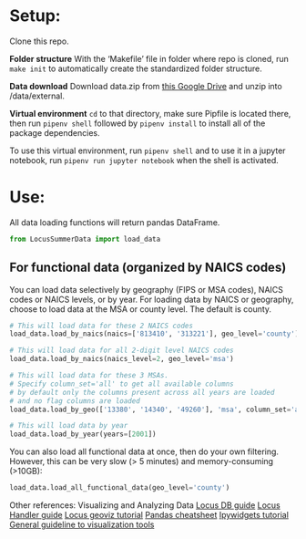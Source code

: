 # Setup:

Clone this repo.

**Folder structure**
With the ‘Makefile’ file in folder where repo is cloned, run `make init` to automatically create the standardized folder structure.

**Data download**
Download data.zip from [this Google Drive](https://drive.google.com/file/d/19kf-TO5XSbtqTDIgS0lW3btXuTtTNxI4/view?usp=sharing)
and unzip into /data/external.

**Virtual environment**
`cd` to that directory, make sure Pipfile is located there, then run `pipenv shell` followed by `pipenv install` to install all of the package dependencies.

To use this virtual environment, run `pipenv shell`
and to use it in a jupyter notebook, run `pipenv run jupyter notebook` when the shell is activated.

# Use:

All data loading functions will return pandas DataFrame.

```python
from LocusSummerData import load_data
```

## For functional data (organized by NAICS codes)

You can load data selectively by geography (FIPS or MSA codes),
NAICS codes or NAICS levels, or by year.
For loading data by NAICS or geography, choose to load data
at the MSA or county level. The default is county.

```python
# This will load data for these 2 NAICS codes
load_data.load_by_naics(naics=['813410', '313221'], geo_level='county')

# This will load data for all 2-digit level NAICS codes
load_data.load_by_naics(naics_level=2, geo_level='msa')

# This will load data for these 3 MSAs.
# Specify column_set='all' to get all available columns
# by default only the columns present across all years are loaded
# and no flag columns are loaded
load_data.load_by_geo(['13380', '14340', '49260'], 'msa', column_set='all')

# This will load data by year
load_data.load_by_year(years=[2001])
```

You can also load all functional data at once, then do your own filtering. However, this can be very slow (> 5 minutes) and memory-consuming (>10GB):

```python
load_data.load_all_functional_data(geo_level='county')
```


Other references:
Visualizing and Analyzing Data
[Locus DB guide](https://github.com/LocusAnalytics/locus_db)
[Locus Handler guide](https://pypi.org/project/locushandler/#description)
[Locus geoviz tutorial](https://locusanalytics.github.io/files/geoviz_tutorial.html)
[Pandas cheatsheet](https://pandas.pydata.org/Pandas_Cheat_Sheet.pdf)
[Ipywidgets tutorial](https://towardsdatascience.com/interactive-controls-for-jupyter-notebooks-f5c94829aee6)
[General guideline to visualization tools](https://docs.google.com/document/d/1zCktFbAPwyzxRcTPvQ9dQKPdgYANo6hdsUM3y0LRbyg/edit?ts=5bb247a0)
